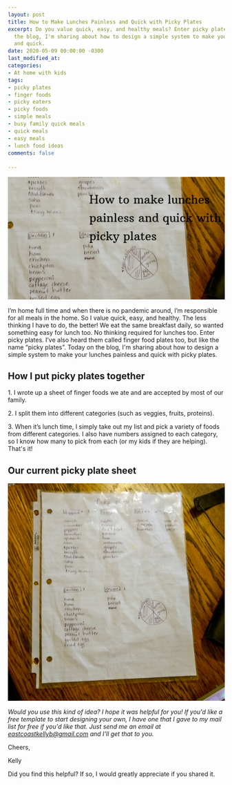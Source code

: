 ```yaml
---
layout: post
title: How to Make Lunches Painless and Quick with Picky Plates
excerpt: Do you value quick, easy, and healthy meals? Enter picky plates. Today on
  the blog, I'm sharing about how to design a simple system to make your lunches painless
  and quick.
date: 2020-05-09 00:00:00 -0300
last_modified_at: 
categories:
- At home with kids
tags:
- picky plates
- finger foods
- picky eaters
- picky foods
- simple meals
- busy family quick meals
- quick meals
- easy meals
- lunch food ideas
comments: false

---
```

![](/assets/img/20200509_113027_0000.png)

I’m home full time and when there is no pandemic around, I’m responsible for all meals in the home. So I value quick, easy, and healthy. The less thinking I have to do, the better! We eat the same breakfast daily, so wanted something easy for lunch too. No thinking required for lunches too. Enter picky plates. I’ve also heard them called finger food plates too, but like the name “picky plates”. Today on the blog, I'm sharing about how to design a simple system to make your lunches painless and quick with picky plates.

## How I put picky plates together

1\. I wrote up a sheet of finger foods we ate and are accepted by most of our family.

2\. I split them into different categories (such as veggies, fruits, proteins).

3\. When it’s lunch time, I simply take out my list and pick a variety of foods from different categories. I also have numbers assigned to each category, so I know how many to pick from each (or my kids if they are helping). That's it!

## Our current picky plate sheet

![A picture of our current picky plate sheet.](/assets/img/IMG_20200509_110520774.jpg "pickyplate")

_Would you use this kind of idea? I hope it was helpful for you! If you'd like a free template to start designing your own, I have one that I gave to my mail list for free if you'd like that. Just send me an email at eastcoastkellyb@gmail.com and I'll get that to you._

Cheers,

Kelly

Did you find this helpful? If so, I would greatly appreciate if you shared it.